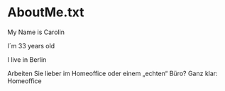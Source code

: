 # AboutMe.txt

My Name is Carolin

I´m 33 years old

I live in Berlin

Arbeiten Sie lieber im Homeoffice oder einem „echten“ Büro?
Ganz klar: Homeoffice
